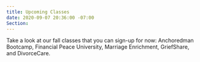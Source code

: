 ```yaml
---
title: Upcoming Classes
date: 2020-09-07 20:36:00 -07:00
Section: 
---
```


Take a look at our fall classes that you can sign-up for now:  Anchoredman Bootcamp, Financial Peace University, Marriage Enrichment, GriefShare, and DivorceCare.  
